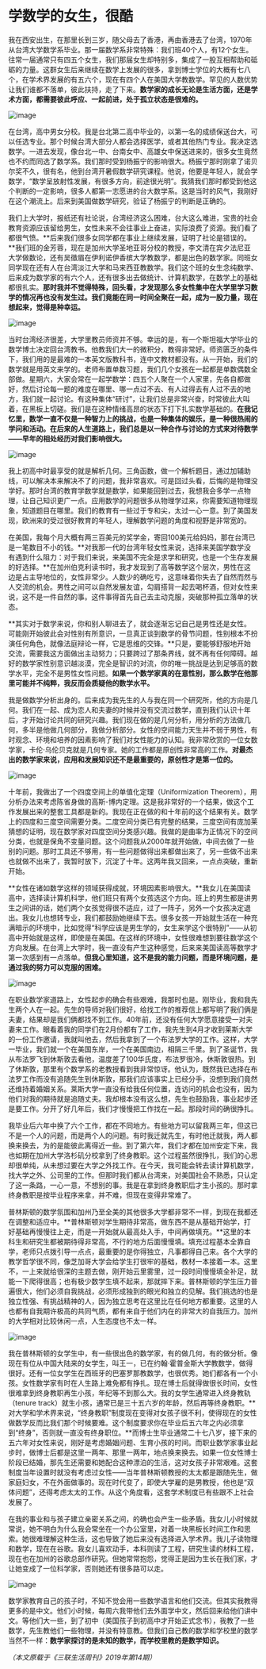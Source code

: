 # 学数学的女生，很酷

我在西安出生，在那里长到三岁，随父母去了香港，再由香港去了台湾，1970年从台湾大学数学系毕业。那一届数学系非常特殊：我们班40个人，有12个女生。往常一届通常只有四五个女生，我们那届女生却特别多，集成了一股互相帮助和砥砺的力量。这群女生后来继续在数学上发展的很多，拿到博士学位的大概有七八个，在学术界发展的有五六个，现在有四个人在美国大学教数学。罕见的人数优势让我们谁都不落单，彼此扶持，走了下来。**数学家的成长无论是生活方面，还是学术方面，都需要彼此呼应、一起前进，处于孤立状态是很难的。**

![image](https://user-images.githubusercontent.com/16787853/139175361-433147e2-6f2a-4f05-bc0a-5c7e33b86fe9.png)



在台湾，高中男女分校。我是台北第二高中毕业的，以第一名的成绩保送台大，可以任选专业。那个时候台湾大部分人都会选择医学，或者其他热门专业。我决定选数学。一进去发现，像台北一中、台南女中、高雄女中保送进来的，很多女生竟然也不约而同选了数学系。我们那时受到杨振宁的影响很大。杨振宁那时刚拿了诺贝尔奖不久，很有名，他到台湾开暑假数学研究课程。他说，他要是年轻人，就会学数学，“数学呈放射性发展，有很多方向，前途很光明”。我猜我们那时都受到他这个判断的一定影响，很多人都第一志愿进的台大数学系。这是当时的风气，我刚好在这个潮流上。后来到美国做数学研究，验证了杨振宁的判断是正确的。

我们上大学时，报纸还有社论说，台湾经济这么困难，台大这么难进，宝贵的社会教育资源应该留给男生，女性未来不会往事业上奋进，实际浪费了资源。我们看了都很气愤。**后来我们很多女同学都在事业上继续发展，证明了社论是错误的。**我们班的金芳蓉，现在是加州大学圣地亚哥分校的教授，李文清在宾夕法尼亚大学做数论，还有吴徵眉在伊利诺伊香槟大学教数学，都是出色的数学家。同班女同学现在还有人在台湾淡江大学和马来西亚教数学。我们这个班的女生念纯数学、后来成为数学家的有六个人，还有很多出去做统计、计算机数学，在数学上的基础都很扎实。**那时我并不觉得特殊，回头看，才发现那么多女性集中在大学里学习数学的情况再也没有发生过。我们竟能在同一时间全聚在一起，成为一股力量，现在想起来，觉得是种幸运。**



![image](https://user-images.githubusercontent.com/16787853/139175371-c64d730f-8687-45c5-a904-c7bc477c15f1.png)



当时台湾经济很差，大学里教员师资并不够。幸运的是，有一个斯坦福大学毕业的数学博士决定回台湾教书。他教我们大一的微积分，教得非常好。师资匮乏的条件下，我们用的是最难的一本英文版教科书，连中文教材都没有。从一开始，我们的数学就是用英文来学的。老师布置单数习题，我们几个女孩在一起都是单数偶数全部做。星期六，大家会常在一起学数学：四五个人聚在一个人家里，先各自都做好，然后讨论每一题的难度在哪里、哪一点过不去、有人过得去有人过不去的地方，我们就一起讨论。有这种集体“研讨”，让我们总是非常兴奋，时常彼此大叫着，在黑板上切磋。我们是在这种情绪高昂的状态下打下扎实数学基础的。**在我记忆里，数学一直不仅是一种智力上的挑战，也是一种集体的娱乐，是一种很热闹的学问和活动。在后来的人生道路上，我们总是以一种合作与讨论的方式来对待数学——早年的相处经历对我们影响很大。**

![image](https://user-images.githubusercontent.com/16787853/139175386-966d6fa5-41c3-4282-a771-22a0907a317f.png)

我上初高中时最享受的就是解析几何。三角函数，做一个解析题目，通过加辅助线，可以解决本来解决不了的问题，我非常喜欢。可是回过头看，后悔的是物理没学好。那时台湾的教育学数学就是数学，如果能回到过去，我想我会多学一点物理，让自己知识更广一点。应用数学的问题很多从物理学过来，你需要知道物理现象，知道题目在哪里。我们的教育有一些过于专和尖，太过一心一意。到了美国发现，欧洲来的受过很好教育的年轻人，理解数学问题的角度和视野是非常宽的。

在美国，我每个月大概有两三百美元的奖学金，寄回100美元给妈妈，那在台湾已是一笔数目不小的钱。**对我那一代的台湾年轻女性来说，选择来美国学数学没有遇到什么阻力：对于我们来说，来美国不完全是求学和研究，也是一个生存发展的好选择。**在加州伯克利读书时，我才发现到了高等数学这个层次，男性在这边是占主导地位的，女性非常少。人数少的确吃亏，这意味着你失去了自然而然与人交流的机会。男性之间可以自然发展友谊，勾肩搭背一起去喝杯酒，但对女性来说，这不是一件自然的事。这件事得首先自己去主动克服，突破那种孤立落单的状态。



**其实对于数学来说，你和别人聊进去了，就会逐渐忘记自己是男性还是女性。可能刚开始彼此会对性别有所意识，一旦真正谈到数学的骨节问题，性别根本不扮演任何角色，就像法庭辩论一样，它是思维的交锋。**只是，要能够舒服地开始交流，需要我这方面做出主动努力；只要跨过了那条界线，就不再有任何障碍。越好的数学家性别意识越淡漠，完全是智识的对流，你的唯一挑战是达到足够高的数学水平，完全不是男性女性问题。**如果一个数学家真的在意性别，那么数学在他那里可能并不纯粹，我反而会质疑他的数学水平。**

我是做数学分析出身的。后来成为我先生的人与我在同一个研究所，他的方向是几何。我们在一起、成为恋人和夫妻的时候并没有交流过数学，直到我们认识十年后，才开始讨论共同的研究兴趣。我们现在做的是几何分析，用分析的方法做几何，多半是他做几何部分，我做分析部分。女性的空间能力天生并不弱于男性，有时观念、环境和培养的因素影响了我们对女性能力的认知。我非常欣赏的一位女数学家，卡伦·乌伦贝克就是几何专家。她的工作都是原创性非常高的工作。**对最杰出的数学家来说，应用和发展知识还不是最重要的，原创性才是第一位的。**

![image](https://user-images.githubusercontent.com/16787853/139175411-81c35200-18b2-41b8-ac08-cf59f5315664.png)

十年前，我做出了一个四度空间上的单值化定理（Uniformization Theorem），用分析办法来考虑陈省身做的高斯-博内定理。这是我非常好的一个结果，做这个工作发展出来的整套工具都是新的。我现在正在做的和十年前的这个结果有关。数学上的四度和三度空间需要分类。二度空间分类已有完整的结果，三度空间有庞加莱猜想的证明，现在数学家对四度空间分类感兴趣。我做的是曲率为正情况下的空间分类，也就是保角不变量问题。这个问题我从2000年就开始做，中间去做了一些别的问题。那时工具还不够用，有一些问题做得出来都做出来了，另一些做不出来也就做不出来了，我暂时放下，沉淀了十年。这两年我又回来，一点点突破，重新开始。

**女性在诸如数学这样的领域获得成就，环境因素影响很大。**我女儿在美国读高中，选择读计算机科学，他们班只有两个女孩选这个方向。班上的男生都是讲男生之间讲的话，她们两个女孩觉得很不适应，过了一阵子，另外一个女孩决定退出。我女儿也想转专业，我们都鼓励她继续下去。很多女孩一开始就生活在一种充满暗示的环境中，比如觉得“科学应该是男生学的，女生来学这个很特别”——从初高中开始就是这样，即使是在美国。在这样的环境中，女性很难想到要往数学这个方向发展。在台湾上大学时，我一直没有产生这种感觉，后来来美国读高等数学才第一次感到有一点落单。**但我心里知道，这不是我的能力问题，而是环境问题，是通过我的努力可以克服的困难。**

![image](https://user-images.githubusercontent.com/16787853/139175430-3385776d-d624-4ddf-9d6b-b69420ea3360.png)

在职业数学家道路上，女性起步的确会有些艰难，我那时也是。刚毕业，我和我先生两个人在一起。先生的导师对我们很好，给找工作的推荐信上都写明了我们俩是夫妻，结果却是我们俩都找不到工作。40年前，还没有任何大学愿意接受一对夫妻来工作。眼看着我的同学们在2月份都有了工作，我先生到4月才收到莱斯大学的一份工作邀请，我就叫他去，然后我拿到了一个布法罗大学的工作。这样，大学一毕业，我们就一个在美国东岸，一个在美国南边，相隔三千里。到了圣诞节，我从布法罗飞到休斯敦去看他，温度差了100华氏度，布法罗很冷，休斯敦很热。到了休斯敦，那里有个数学系的老教授看到我非常惊讶。他认为，既然我已选择在布法罗工作而没有追随先生到休斯敦，那我们应该事实上已经分手，没想到我们竟然还维持着婚姻关系。莱斯大学一直没有给我任何位置，连访问的机会也没有，因为他们对我的期待就是追随丈夫。我却根本没有这么想，先生也鼓励我，事业起步还是要工作。分开了好几年后，我们才慢慢把工作找在一起。那段时间的确很挣扎。

我毕业后六年中换了六个工作，都在不同地方。有些地方可以留我两三年，但这已不是一个人的问题，而是两个人的问题。有时我迁就先生，有时他迁就我，两人都换来换去，为的是能彼此离得近一些。到了第六年，我们才都在加州安定下来，我也如期在加州大学洛杉矶分校拿到了终身教职。这个过程虽然很挣扎，我们的心思却很单纯，从未想过要在大学之外找工作。在今天，我可能会转去读计算机数学，找大学之外、公司里的工作。但那时我们都从台湾来，对美国社会不熟悉，只认定了这一条路，一心一意，不想别的事。我是在拿到终身教职后才生小孩的。那时拿终身教职是按毕业程序来拿，并不难，但现在变得非常难了。

普林斯顿的数学氛围和加州乃至全美的其他很多大学都非常不一样，到现在我都还在调整和适应中。**普林斯顿对学生期待非常高，做东西不是从基础开始学，打好基础再慢慢往上走，而是一开始就从最高处入手，中间再做填充。**这里的本科生和研究生都被期待得非常高，不行的地方后面慢慢填。填充过程基本全靠自学，老师只点拨引导一点点，最重要的是你得独立，凡事都得自己来。各个大学的教学哲学很不同，像芝加哥大学会给学生打很牢的基础，教材一本接着一本。这里不，一上来就给很深的主题去做，刚开始云里雾里，过一段时间慢慢填全补足，就能一下爬得很高；也有极少数学生填不起来，那就摔下来。普林斯顿的学生压力普遍很大，他们必须自我挑战，必须形成独到的眼光和独立的见解。我们挑选的也是独立性强、有挑战精神的人，因为独立思考在这里比在任何地方都重要。这里的人也都有自我期许极高的共同气质，都有来自于他们内在的非常大的自我压力。加州的大学相对比较休闲一点，人生态度也不太一样。



![image](https://user-images.githubusercontent.com/16787853/139175439-dc829eb5-d8c6-4749-bbde-ec9350027842.png)



我在普林斯顿的女学生中，有一些很出色的数学家，有的做几何，有的做分析。像现在有位从中国大陆来的女学生，叫王一，已在约翰·霍普金斯大学教数学，做得很好。还有一位女学生在西班牙的巴塞罗那教数学，也很优秀。她们都各有一个小孩。女性数学家有时在人生路上难免都有挣扎。现在博士后就得做很长时间，女性很难拿到终身教职再生小孩，年纪等不到那么大。我的女学生通常进入终身教轨（tenure track）就生小孩，通常已是三十五六岁的年龄，然后再等终身教职。**对大学和学术界来说，“终身教职”制度现在变得对女孩子很不利，使得现在的女性做数学反而比我们那个时候要难。这个制度要求你在毕业后五六年之内必须拿到“终身”，否则就一直没有终身职位。**而博士生毕业通常二十七八岁，接下来的五六年对女性来说，刚好是考虑婚姻问题、生育小孩的时间。而职业数学家事业起步时，做博士后都是这里一两年、那里一两年，地点换来换去。如果一位女性博士阶段已结婚，那先生还需要和她配合这种漂泊的生活，这对女孩子非常艰难。这套制度当年设置时就没有考虑过女性——当年普林斯顿教授的太太都是跟随先生，做家庭妇女，不在外面做事的。现在时代变了，即使大学雇的是男教授，他也是“双体问题”，还得考虑太太的工作。从这个角度看，这套学术制度已有些跟不上社会发展了。

在我的事业和与孩子建立亲密关系之间，的确也会产生一些矛盾。我女儿小时候就常说，她不明白为什么我会常坐在一个办公室里，对着一块黑板长时间工作和思索。她很难理解这种生活，这也导致了她后来没有选择进入学术界。我儿子读物理和数学，现在在谷歌。我女儿喜欢动手，本科则读了工程，研究生读的材料工程，现在也在加州的谷歌总部作研究。但她常常抱怨，觉得正是因为生长在我们家，才让她变成了一位科学家，否则她还有很多路可以走。

![image](https://user-images.githubusercontent.com/16787853/139175473-b6077ac6-e992-405d-b0ba-89df19d42c59.png)

数学家教育自己的孩子时，不知不觉会用一些数学语言和他们交流。但其实我教得更多的是中文。他们小时候，每周六我带他们去外面学中文，然后回来给他们讲中文。等他们大一些，到了初中（美国孩子到初高中才开始正式念书），我教了一些数学，先生教他们一些物理，并没有特意教。但我们自己教的数学和学校里的数学当然不一样：**数学家探讨的是未知的数学，而学校里教的是数学知识。**



*（本文原载于《三联生活周刊》2019年第14期）*